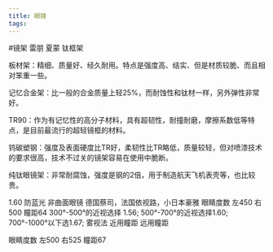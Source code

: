 ```yaml
---
title: 眼镜
tags:
---
```

#镜架
雷朋 夏蒙
钛框架

板材架：精细、质量好、经久耐用。特点是强度高、结实、但是材质较脆、而且相对笨重一些。    

记忆合金架：比一般的合金质量上轻25%，而耐蚀性和钛材一样，另外弹性非常好。  

TR90：作为有记忆性的高分子材料，具有超韧性，耐撞耐磨，摩擦系数低等特点，是目前最流行的超轻镜框的材料。  

钨碳塑钢：强度及表面硬度比TR好，柔韧性比TR略低，质量较轻，但对喷漆技术的要求很高，技术不过关的镜架容易在使用中脆断。  

纯钛眼镜架：非常耐腐蚀，强度是钢的2倍，用于制造航天飞机表壳等，也比较贵。

 
1.60 防蓝光 非曲面眼镜
德国蔡司，法国依视路，小日本豪雅
眼睛度数
左450
右500
瞳距64
300°-500°的近视选择 1.56;
500°-700°的近视选择1.60;
700°-1000°以下选1.67;
雾视法
 近用瞳距 远用瞳距

眼睛度数
左500
右525
瞳距67